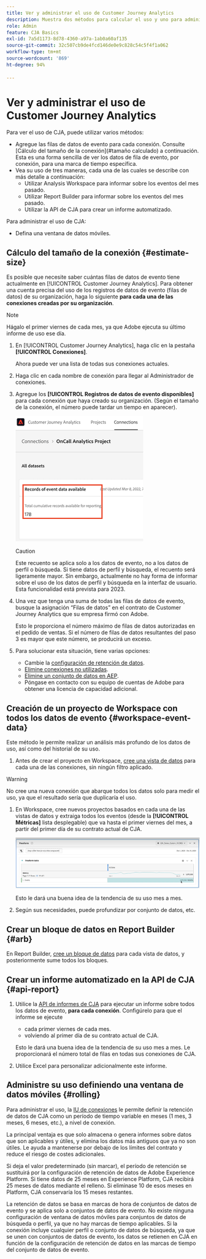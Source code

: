 ```yaml
---
title: Ver y administrar el uso de Customer Journey Analytics
description: Muestra dos métodos para calcular el uso y uno para administrarlo.
role: Admin
feature: CJA Basics
exl-id: 7a5d1173-8d78-4360-a97a-1ab0a60af135
source-git-commit: 32c507cb9de4fcd146de0e9c828c54c5f4f1a062
workflow-type: tm+mt
source-wordcount: '869'
ht-degree: 94%

---
```


# Ver y administrar el uso de Customer Journey Analytics

Para ver el uso de CJA, puede utilizar varios métodos:

* Agregue las filas de datos de evento para cada conexión. Consulte [Cálculo del tamaño de la conexión](#tamaño calculado) a continuación. Esta es una forma sencilla de ver los datos de fila de evento, por conexión, para una marca de tiempo específica.
* Vea su uso de tres maneras, cada una de las cuales se describe con más detalle a continuación:
   * Utilizar Analysis Workspace para informar sobre los eventos del mes pasado.
   * Utilizar Report Builder para informar sobre los eventos del mes pasado.
   * Utilizar la API de CJA para crear un informe automatizado.

Para administrar el uso de CJA:

* Defina una ventana de datos móviles.

## Cálculo del tamaño de la conexión {#estimate-size}

Es posible que necesite saber cuántas filas de datos de evento tiene actualmente en [!UICONTROL Customer Journey Analytics]. Para obtener una cuenta precisa del uso de los registros de datos de evento (filas de datos) de su organización, haga lo siguiente **para cada una de las conexiones creadas por su organización**.

>[!NOTE]
>
>Hágalo el primer viernes de cada mes, ya que Adobe ejecuta su último informe de uso ese día.

1. En [!UICONTROL Customer Journey Analytics], haga clic en la pestaña **[!UICONTROL Conexiones]**.

   Ahora puede ver una lista de todas sus conexiones actuales.

1. Haga clic en cada nombre de conexión para llegar al Administrador de conexiones.

1. Agregue los **[!UICONTROL Registros de datos de evento disponibles]** para cada conexión que haya creado su organización. (Según el tamaño de la conexión, el número puede tardar un tiempo en aparecer).

   ![datos de evento](./assets/event-data.png)

   >[!CAUTION]
   >
   >   Este recuento se aplica solo a los datos de evento, no a los datos de perfil o búsqueda. Si tiene datos de perfil y búsqueda, el recuento será ligeramente mayor. Sin embargo, actualmente no hay forma de informar sobre el uso de los datos de perfil y búsqueda en la interfaz de usuario. Esta funcionalidad está prevista para 2023.

1. Una vez que tenga una suma de todas las filas de datos de evento, busque la asignación “Filas de datos” en el contrato de Customer Journey Analytics que su empresa firmó con Adobe.

   Esto le proporciona el número máximo de filas de datos autorizadas en el pedido de ventas. Si el número de filas de datos resultantes del paso 3 es mayor que este número, se producirá un exceso.

1. Para solucionar esta situación, tiene varias opciones:

   * Cambie la [configuración de retención de datos](https://experienceleague.adobe.com/docs/analytics-platform/using/cja-connections/manage-connections.html?lang=es#set-rolling-window-for-connection-data-retention).
   * [Elimine conexiones no utilizadas](https://experienceleague.adobe.com/docs/analytics-platform/using/cja-overview/cja-faq.html?lang=es#implications-of-deleting-data-components).
   * [Elimine un conjunto de datos en AEP](https://experienceleague.adobe.com/docs/analytics-platform/using/cja-overview/cja-faq.html?lang=es#implications-of-deleting-data-components).
   * Póngase en contacto con su equipo de cuentas de Adobe para obtener una licencia de capacidad adicional.

## Creación de un proyecto de Workspace con todos los datos de evento {#workspace-event-data}

Este método le permite realizar un análisis más profundo de los datos de uso, así como del historial de su uso.

1. Antes de crear el proyecto en Workspace, [cree una vista de datos](/help/data-views/create-dataview.md) para cada una de las conexiones, sin ningún filtro aplicado.

>[!WARNING]
>
>    No cree una nueva conexión que abarque todos los datos solo para medir el uso, ya que el resultado sería que duplicaría el uso.

1. En Workspace, cree nuevos proyectos basados en cada una de las vistas de datos y extraiga todos los eventos (desde la **[!UICONTROL Métricas]** lista desplegable) que va hasta el primer viernes del mes, a partir del primer día de su contrato actual de CJA.

   ![Eventos](./assets/events-usage.png)

   Esto le dará una buena idea de la tendencia de su uso mes a mes.

1. Según sus necesidades, puede profundizar por conjunto de datos, etc.

## Crear un bloque de datos en Report Builder {#arb}

En Report Builder, [cree un bloque de datos](/help/report-builder/create-a-data-block.md) para cada vista de datos, y posteriormente sume todos los bloques.

## Crear un informe automatizado en la API de CJA {#api-report}

1. Utilice la [API de informes de CJA](https://developer.adobe.com/cja-apis/docs/api/#tag/Reporting-API) para ejecutar un informe sobre todos los datos de evento, **para cada conexión**. Configúrelo para que el informe se ejecute

   * cada primer viernes de cada mes.
   * volviendo al primer día de su contrato actual de CJA.

   Esto le dará una buena idea de la tendencia de su uso mes a mes. Le proporcionará el número total de filas en todas sus conexiones de CJA.

1. Utilice Excel para personalizar adicionalmente este informe.

## Administre su uso definiendo una ventana de datos móviles {#rolling}

Para administrar el uso, la [IU de conexiones](/help/connections/create-connection.md) le permite definir la retención de datos de CJA como un período de tiempo variable en meses (1 mes, 3 meses, 6 meses, etc.), a nivel de conexión.

La principal ventaja es que solo almacena o genera informes sobre datos que son aplicables y útiles, y elimina los datos más antiguos que ya no son útiles. Le ayuda a mantenerse por debajo de los límites del contrato y reduce el riesgo de costes adicionales.

Si deja el valor predeterminado (sin marcar), el período de retención se sustituirá por la configuración de retención de datos de Adobe Experience Platform. Si tiene datos de 25 meses en Experience Platform, CJA recibirá 25 meses de datos mediante el relleno. Si eliminase 10 de esos meses en Platform, CJA conservaría los 15 meses restantes.

La retención de datos se basa en marcas de hora de conjuntos de datos de evento y se aplica solo a conjuntos de datos de evento. No existe ninguna configuración de ventana de datos móviles para conjuntos de datos de búsqueda o perfil, ya que no hay marcas de tiempo aplicables. Si la conexión incluye cualquier perfil o conjunto de datos de búsqueda, ya que se unen con conjuntos de datos de evento, los datos se retienen en CJA en función de la configuración de retención de datos en las marcas de tiempo del conjunto de datos de evento.

